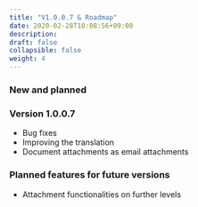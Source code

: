 ```yaml
---
title: "V1.0.0.7 & Roadmap"
date: 2020-02-28T10:08:56+09:00
description: 
draft: false
collapsible: false
weight: 4
---
```

### New and planned

### Version 1.0.0.7
- Bug fixes
- Improving the translation
- Document attachments as email attachments

### Planned features for future versions
- Attachment functionalities on further levels

